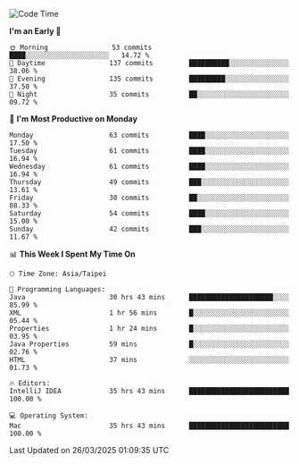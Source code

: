 <!--START_SECTION:waka-->
![Code Time](http://img.shields.io/badge/Code%20Time-1%2C881%20hrs%2047%20mins-blue)

**I'm an Early 🐤** 

```text
🌞 Morning                53 commits          ████░░░░░░░░░░░░░░░░░░░░░   14.72 % 
🌆 Daytime                137 commits         ██████████░░░░░░░░░░░░░░░   38.06 % 
🌃 Evening                135 commits         █████████░░░░░░░░░░░░░░░░   37.50 % 
🌙 Night                  35 commits          ██░░░░░░░░░░░░░░░░░░░░░░░   09.72 % 
```
📅 **I'm Most Productive on Monday** 

```text
Monday                   63 commits          ████░░░░░░░░░░░░░░░░░░░░░   17.50 % 
Tuesday                  61 commits          ████░░░░░░░░░░░░░░░░░░░░░   16.94 % 
Wednesday                61 commits          ████░░░░░░░░░░░░░░░░░░░░░   16.94 % 
Thursday                 49 commits          ███░░░░░░░░░░░░░░░░░░░░░░   13.61 % 
Friday                   30 commits          ██░░░░░░░░░░░░░░░░░░░░░░░   08.33 % 
Saturday                 54 commits          ████░░░░░░░░░░░░░░░░░░░░░   15.00 % 
Sunday                   42 commits          ███░░░░░░░░░░░░░░░░░░░░░░   11.67 % 
```


📊 **This Week I Spent My Time On** 

```text
🕑︎ Time Zone: Asia/Taipei

💬 Programming Languages: 
Java                     30 hrs 43 mins      █████████████████████░░░░   85.99 % 
XML                      1 hr 56 mins        █░░░░░░░░░░░░░░░░░░░░░░░░   05.44 % 
Properties               1 hr 24 mins        █░░░░░░░░░░░░░░░░░░░░░░░░   03.95 % 
Java Properties          59 mins             █░░░░░░░░░░░░░░░░░░░░░░░░   02.76 % 
HTML                     37 mins             ░░░░░░░░░░░░░░░░░░░░░░░░░   01.73 % 

🔥 Editors: 
IntelliJ IDEA            35 hrs 43 mins      █████████████████████████   100.00 % 

💻 Operating System: 
Mac                      35 hrs 43 mins      █████████████████████████   100.00 % 
```


 Last Updated on 26/03/2025 01:09:35 UTC
<!--END_SECTION:waka-->
